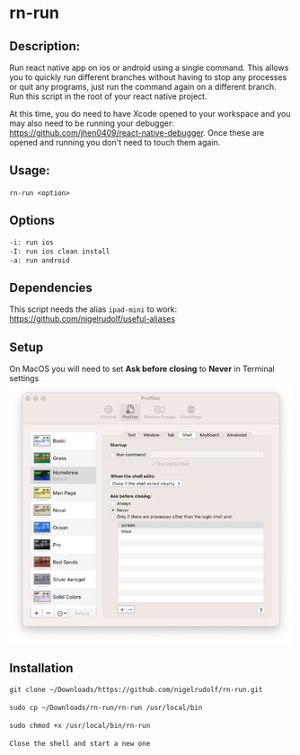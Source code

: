 # rn-run

## Description: 

Run react native app on ios or android using a single command. This allows you to quickly run different branches without having to stop any processes or quit any programs, just run the command again on a different branch. Run this script in the root of your react native project.

At this time, you do need to have Xcode opened to your workspace and you may also need to be running your debugger: https://github.com/jhen0409/react-native-debugger. Once these are opened and running you don't need to touch them again.

## Usage: 

`rn-run <option>`

## Options
```
-i: run ios
-I: run ios clean install
-a: run android
```

## Dependencies
This script needs the alias `ipad-mini` to work: https://github.com/nigelrudolf/useful-aliases

## Setup

On MacOS you will need to set **Ask before closing** to **Never** in Terminal settings
![image](./media/terminal.png)

## Installation
```
git clone ~/Downloads/https://github.com/nigelrudolf/rn-run.git

sudo cp ~/Downloads/rn-run/rn-run /usr/local/bin

sudo chmod +x /usr/local/bin/rn-run

Close the shell and start a new one
```